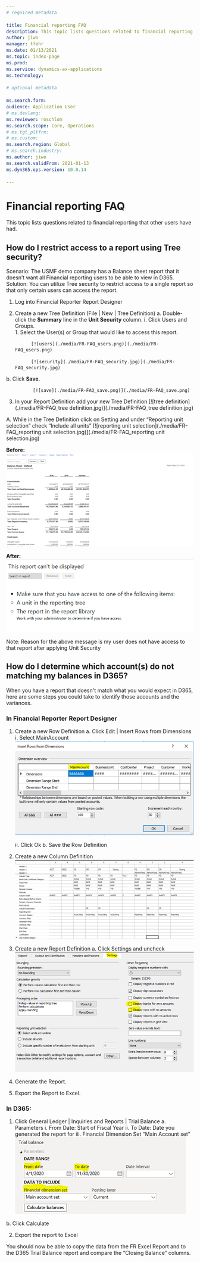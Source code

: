 ```yaml
---
# required metadata

title: Financial reporting FAQ 
description: This topic lists questions related to financial reporting that other users have had. 
author: jiwo
manager: tfehr
ms.date: 01/13/2021
ms.topic: index-page
ms.prod: 
ms.service: dynamics-ax-applications
ms.technology: 

# optional metadata

ms.search.form: 
audience: Application User
# ms.devlang: 
ms.reviewer: roschlom
ms.search.scope: Core, Operations
# ms.tgt_pltfrm: 
# ms.custom: 
ms.search.region: Global 
# ms.search.industry: 
ms.author: jiwo
ms.search.validFrom: 2021-01-13
ms.dyn365.ops.version: 10.0.14

---
```


# Financial reporting FAQ 

This topic lists questions related to financial reporting that other users have had. 


## How do I restrict access to a report using Tree security?

Scenario: The USMF demo company has a Balance sheet report that it doesn’t want all Financial reporting users to be able to view in D365. 
Solution: You can utilize Tree security to restrict access to a single report so that only certain users can access the report. 

1.	Log into Financial Reporter Report Designer

2.	Create a new Tree Definition (File | New | Tree Definition)
  a.	Double-click the **Summary** line in the **Unit Security** column.
      i.	Click Users and Groups.  
          1.	Select the User(s) or Group that would like to access this report. 
          
              [![users](./media/FR-FAQ_users.png)](./media/FR-FAQ_users.png)

              [![security](./media/FR-FAQ_security.jpg)](./media/FR-FAQ_security.jpg)

  b.	Click **Save**.
  
              [![save](./media/FR-FAQ_save.png)](./media/FR-FAQ_save.png)

3.	In your Report Definition add your new Tree Definition
              [![tree definition](./media/FR-FAQ_tree definition.jpg)](./media/FR-FAQ_tree definition.jpg)

A.	While in the Tree Definition click on Setting and under “Reporting unit selection” check “Include all units”
              [![reporting unit selection](./media/FR-FAQ_reporting unit selection.jpg)](./media/FR-FAQ_reporting unit selection.jpg)

**Before:**
          [![before](./media/FR-FAQ_before.png)](./media/FR-FAQ_before.png)

**After:**
          [![after](./media/FR-FAQ_after.png)](./media/FR-FAQ_after.png)

Note: Reason for the above message is my user does not have access to that report after applying Unit Security



## How do I determine which account(s) do not matching my balances in D365?

When you have a report that doesn't match what you would expect in D365, here are some steps you could take to identify those accounts and the variances. 

### In Financial Reporter Report Designer

1.	Create a new Row Definition 
  a.	Click Edit | Insert Rows from Dimensions 
    i.	Select MainAccount
        [![FR-FAQ_selectmain_](./media/FR-FAQ_selectmain_.png)](./media/FR-FAQ_selectmain_.png)
    
    ii.	Click Ok
  b.	Save the Row Definition

2.	Create a new Column Definition
        [![FR-FAQ_column](./media/FR-FAQ_column.png)](./media/FR-FAQ_column.png)

3.	Create a new Report Definition
  a.	Click Settings and uncheck 
      [![FR-FAQ_settings](./media/FR-FAQ_settings.png)](./media/FR-FAQ_settings.png)
   
4.	Generate the Report. 

5.	Export the Report to Excel.

### In D365: 
1.	Click General Ledger | Inquiries and Reports | Trial Balance
  a.	Parameters
    i.	From Date: Start of Fiscal Year
    ii.	To Date: Date you generated the report for
    iii.	Financial Dimension Set “Main Account set”
       [![FR-FAQ_mainacct](./media/FR-FAQ_mainacct.png)](./media/FR-FAQ_mainacct.png)
      
  b.	Click Calculate

2.	Export the report to Excel

You should now be able to copy the data from the FR Excel Report and to the D365 Trial Balance report and compare the “Closing Balance” columns.
